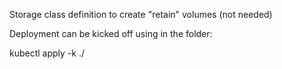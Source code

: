 Storage class definition to create "retain" volumes (not needed) 

Deployment can be kicked off using in the folder:

kubectl apply -k ./ 
